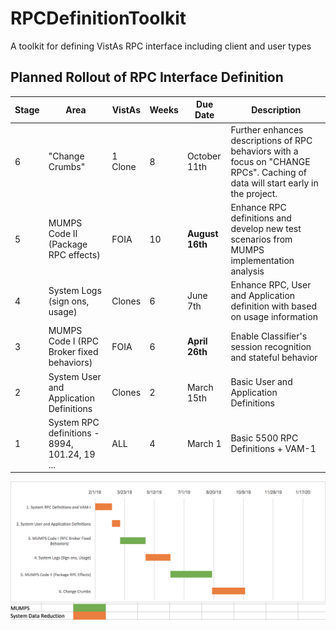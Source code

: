 # RPCDefinitionToolkit

A toolkit for defining VistAs RPC interface including client and user types

## Planned Rollout of RPC Interface Definition

Stage | Area | VistAs | Weeks | Due Date | Description
--- | --- | --- | --- | --- | ---
6 | "Change Crumbs" | 1 Clone | 8 | October 11th | Further enhances descriptions of RPC behaviors with a focus on "CHANGE RPCs". Caching of data will start early in the project.
5 | MUMPS Code II (Package RPC effects) | FOIA | 10 | __August 16th__ | Enhance RPC definitions and develop new test scenarios from MUMPS implementation analysis
4 | System Logs (sign ons, usage) | Clones | 6 | June 7th | Enhance RPC, User and Application definition with based on usage information
3 | MUMPS Code I (RPC Broker fixed behaviors) | FOIA | 6 | __April 26th__ | Enable Classifier's session recognition and stateful behavior
2 | System User and Application Definitions | Clones | 2 | March 15th | Basic User and Application Definitions
1 | System RPC definitions - 8994, 101.24, 19 ... | ALL | 4 | March 1 | Basic 5500 RPC Definitions + VAM-1

![Gantt TK](Images/vam2TKGantt.png)
